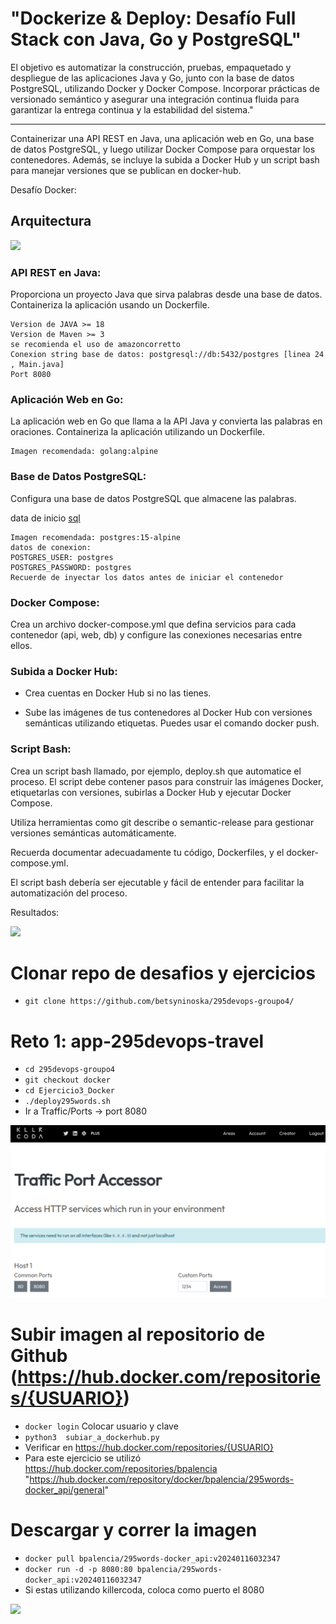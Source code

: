 # "Dockerize & Deploy: Desafío Full Stack con Java, Go y PostgreSQL"

El objetivo es automatizar la construcción, pruebas, empaquetado y despliegue de las aplicaciones Java y Go, junto con la base de datos PostgreSQL, utilizando Docker y Docker Compose. Incorporar prácticas de versionado semántico y asegurar una integración continua fluida para garantizar la entrega continua y la estabilidad del sistema."

---

Containerizar una API REST en Java, una aplicación web en Go, una base de datos PostgreSQL, y luego utilizar Docker Compose para orquestar los contenedores. Además, se incluye la subida a Docker Hub y un script bash para manejar versiones que se publican en docker-hub.

Desafío Docker:

## Arquitectura 

![](../assets/1.png)

### API REST en Java:

Proporciona un proyecto Java que sirva palabras desde una base de datos. Containeriza la aplicación usando un Dockerfile.
```
Version de JAVA >= 18
Version de Maven >= 3
se recomienda el uso de amazoncorretto
Conexion string base de datos: postgresql://db:5432/postgres [linea 24 , Main.java]
Port 8080
```

### Aplicación Web en Go:

La aplicación web en Go que llama a la API Java y convierta las palabras en oraciones. Containeriza la aplicación utilizando un Dockerfile.

```
Imagen recomendada: golang:alpine
```

### Base de Datos PostgreSQL:

Configura una base de datos PostgreSQL que almacene las palabras.

data de inicio [sql](../wordsmith/db/words.sql)

```
Imagen recomendada: postgres:15-alpine
datos de conexion:
POSTGRES_USER: postgres
POSTGRES_PASSWORD: postgres
Recuerde de inyectar los datos antes de iniciar el contenedor
```

### Docker Compose:

Crea un archivo docker-compose.yml que defina servicios para cada contenedor (api, web, db) y configure las conexiones necesarias entre ellos.

### Subida a Docker Hub:

- Crea cuentas en Docker Hub si no las tienes.

- Sube las imágenes de tus contenedores al Docker Hub con versiones semánticas utilizando etiquetas. Puedes usar el comando docker push.

### Script Bash:

Crea un script bash llamado, por ejemplo, deploy.sh que automatice el proceso.
El script debe contener pasos para construir las imágenes Docker, etiquetarlas con versiones, subirlas a Docker Hub y ejecutar Docker Compose.

Utiliza herramientas como git describe o semantic-release para gestionar versiones semánticas automáticamente.

Recuerda documentar adecuadamente tu código, Dockerfiles, y el docker-compose.yml. 

El script bash debería ser ejecutable y fácil de entender para facilitar la automatización del proceso.

Resultados:

![](../assets/2.png)

# Clonar repo de desafios y ejercicios
- `git clone https://github.com/betsyninoska/295devops-groupo4/`

# Reto 1: app-295devops-travel
- `cd 295devops-groupo4`
- `git checkout docker`
- `cd Ejercicio3_Docker`
- `./deploy295words.sh`
- Ir a Traffic/Ports -> port 8080

![](/img/trafficport.png) 

# Subir imagen al repositorio de Github (https://hub.docker.com/repositories/{USUARIO})
- `docker login`
  Colocar usuario y clave
- `python3  subiar_a_dockerhub.py`
- Verificar en https://hub.docker.com/repositories/{USUARIO}
- Para este ejercicio se utilizó  https://hub.docker.com/repositories/bpalencia "https://hub.docker.com/repository/docker/bpalencia/295words-docker_api/general"

# Descargar y correr la imagen
- `docker pull bpalencia/295words-docker_api:v20240116032347`
- `docker run -d -p 8080:80 bpalencia/295words-docker_api:v20240116032347`
- Si estas utilizando killercoda, coloca como puerto el 8080 


![](../assets/3.png)
